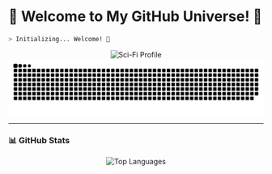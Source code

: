# 🌌 Welcome to My GitHub Universe! 🌌

```bash
> Initializing... Welcome! 🚀
```

<div align="center">
   <img src="https://github.com/user-attachments/assets/2f6ab805-9a15-401b-934d-9d0854f01a66" alt="Sci-Fi Profile" style="width: 50%;"> <br>
  <picture>
    <source media="(prefers-color-scheme: dark)" srcset="https://raw.githubusercontent.com/giorgitchanturidze/giorgitchanturidze/output/github-contribution-grid-snake-dark.svg" />
    <source media="(prefers-color-scheme: light)" srcset="https://raw.githubusercontent.com/giorgitchanturidze/giorgitchanturidze/output/github-contribution-grid-snake.svg" />
    <img alt="github contribution grid snake animation" src="https://raw.githubusercontent.com/giorgitchanturidze/giorgitchanturidze/output/github-contribution-grid-snake.svg" />
  </picture>
</div>

---

### 📊 **GitHub Stats**

<p align="center">
  <img src="https://github-readme-stats.vercel.app/api/top-langs/?username=giorgitchanturidze&layout=compact&theme=tokyonight" alt="Top Languages" />
</p>

